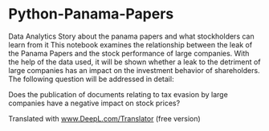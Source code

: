 # Python-Panama-Papers
Data Analytics Story about the panama papers and what stockholders can learn from it
This notebook examines the relationship between the leak of the Panama Papers and the stock performance of large companies. With the help of the data used, it will be shown whether a leak to the detriment of large companies has an impact on the investment behavior of shareholders. The following question will be addressed in detail:

Does the publication of documents relating to tax evasion by large companies have a negative impact on stock prices?

Translated with www.DeepL.com/Translator (free version)
